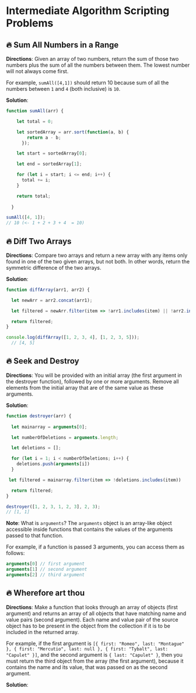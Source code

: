 # Intermediate Algorithm Scripting Problems

## 🔥 Sum All Numbers in a Range

**Directions**: Given an array of two numbers, return the sum of those two numbers plus the sum of all the numbers between them. The lowest number will not always come first.

For example, `sumAll([4,1])` should return 10 because sum of all the numbers between `1` and `4` (both inclusive) is `10`.

**Solution**: 
```js
function sumAll(arr) {

    let total = 0; 

    let sortedArray = arr.sort(function(a, b) {
        return a - b;
      });

    let start = sortedArray[0];

    let end = sortedArray[1];

    for (let i = start; i <= end; i++) {
      total += i; 
    }

    return total;
    
  }

sumAll([4, 1]);
// 10 (<- 1 + 2 + 3 + 4  = 10)

```

## 🔥 Diff Two Arrays

**Directions**: Compare two arrays and return a new array with any items only found in one of the two given arrays, but not both. In other words, return the symmetric difference of the two arrays.

**Solution**: 
```js
function diffArray(arr1, arr2) {

  let newArr = arr2.concat(arr1);

  let filtered = newArr.filter(item => !arr1.includes(item) || !arr2.includes(item));

  return filtered; 
}

console.log(diffArray([1, 2, 3, 4], [1, 2, 3, 5]));
  // [4, 5]
```

## 🔥 Seek and Destroy

**Directions**: You will be provided with an initial array (the first argument in the destroyer function), followed by one or more arguments. Remove all elements from the initial array that are of the same value as these arguments.

**Solution**: 
```js
function destroyer(arr) {
  
  let mainarray = arguments[0];

  let numberOfDeletions = arguments.length;

  let deletions = []; 

  for (let i = 1; i < numberOfDeletions; i++) {
    deletions.push(arguments[i])
  }

 let filtered = mainarray.filter(item => !deletions.includes(item))

  return filtered;
}

destroyer([1, 2, 3, 1, 2, 3], 2, 3);
// [1, 1]
```

**Note**: What is `arguments`? The `arguments` object is an array-like object accessible inside functions that contains the values of the arguments passed to that function.

For example, if a function is passed 3 arguments, you can access them as follows:
```js
arguments[0] // first argument
arguments[1] // second argument
arguments[2] // third argument
```


## 🔥 Wherefore art thou

**Directions**: Make a function that looks through an array of objects (first argument) and returns an array of all objects that have matching name and value pairs (second argument). Each name and value pair of the source object has to be present in the object from the collection if it is to be included in the returned array.

For example, if the first argument is `[{ first: "Romeo", last: "Montague" }, { first: "Mercutio", last: null }, { first: "Tybalt", last: "Capulet" }]`, and the second argument is `{ last: "Capulet" }`, then you must return the third object from the array (the first argument), because it contains the name and its value, that was passed on as the second argument.

**Solution**: 
```js

```